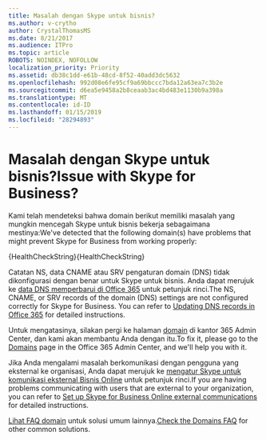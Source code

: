 ```yaml
---
title: Masalah dengan Skype untuk bisnis?
ms.author: v-crytho
author: CrystalThomasMS
ms.date: 8/21/2017
ms.audience: ITPro
ms.topic: article
ROBOTS: NOINDEX, NOFOLLOW
localization_priority: Priority
ms.assetid: db38c1dd-e61b-48cd-8f52-40add3dc5632
ms.openlocfilehash: 992d08e6fe95cf9a69bbccc7bda12a63ea7c3b2e
ms.sourcegitcommit: d6ea5e9458a2b8ceaab3ac4bd483e1130b9a398a
ms.translationtype: MT
ms.contentlocale: id-ID
ms.lasthandoff: 01/15/2019
ms.locfileid: "28294893"
---
```

# <a name="issue-with-skype-for-business"></a><span data-ttu-id="a181a-102">Masalah dengan Skype untuk bisnis?</span><span class="sxs-lookup"><span data-stu-id="a181a-102">Issue with Skype for Business?</span></span>

<span data-ttu-id="a181a-103">Kami telah mendeteksi bahwa domain berikut memiliki masalah yang mungkin mencegah Skype untuk bisnis bekerja sebagaimana mestinya:</span><span class="sxs-lookup"><span data-stu-id="a181a-103">We've detected that the following domain(s) have problems that might prevent Skype for Business from working properly:</span></span>
  
<span data-ttu-id="a181a-104">{HealthCheckString}</span><span class="sxs-lookup"><span data-stu-id="a181a-104">{HealthCheckString}</span></span>
  
<span data-ttu-id="a181a-p101">Catatan NS, data CNAME atau SRV pengaturan domain (DNS) tidak dikonfigurasi dengan benar untuk Skype untuk bisnis. Anda dapat merujuk ke [data DNS memperbarui di Office 365](https://support.office.com/article/https://support.office.com/en-us/article/Create-DNS-records-for-Office-365-when-you-manage-your-DNS-records-B0F3FDCA-8A80-4E8E-9EF3-61E8A2A9AB23.aspx) untuk petunjuk rinci.</span><span class="sxs-lookup"><span data-stu-id="a181a-p101">The NS, CNAME, or SRV records of the domain (DNS) settings are not configured correctly for Skype for Business. You can refer to [Updating DNS records in Office 365](https://support.office.com/article/https://support.office.com/en-us/article/Create-DNS-records-for-Office-365-when-you-manage-your-DNS-records-B0F3FDCA-8A80-4E8E-9EF3-61E8A2A9AB23.aspx) for detailed instructions.</span></span> 
  
<span data-ttu-id="a181a-107">Untuk mengatasinya, silakan pergi ke halaman [domain](https://support.office.com/article/https://portal.office.com/adminportal/home.aspx#/Domains) di kantor 365 Admin Center, dan kami akan membantu Anda dengan itu.</span><span class="sxs-lookup"><span data-stu-id="a181a-107">To fix it, please go to the [Domains](https://support.office.com/article/https://portal.office.com/adminportal/home.aspx#/Domains) page in the Office 365 Admin Center, and we'll help you with it.</span></span> 
  
<span data-ttu-id="a181a-108">Jika Anda mengalami masalah berkomunikasi dengan pengguna yang eksternal ke organisasi, Anda dapat merujuk ke [mengatur Skype untuk komunikasi eksternal Bisnis Online](https://support.office.com/article/https://support.microsoft.com/en-us/help/10041/set-up-skype-for-business-online-external-communications.aspx) untuk petunjuk rinci.</span><span class="sxs-lookup"><span data-stu-id="a181a-108">If you are having problems communicating with users that are external to your organization, you can refer to [Set up Skype for Business Online external communications](https://support.office.com/article/https://support.microsoft.com/en-us/help/10041/set-up-skype-for-business-online-external-communications.aspx) for detailed instructions.</span></span> 
  
<span data-ttu-id="a181a-109">[Lihat FAQ domain](https://support.office.com/article/https://support.office.com/article/7b7b075d-79f9-4e37-8a9e-fb60c1d95166.aspx) untuk solusi umum lainnya.</span><span class="sxs-lookup"><span data-stu-id="a181a-109">[Check the Domains FAQ](https://support.office.com/article/https://support.office.com/article/7b7b075d-79f9-4e37-8a9e-fb60c1d95166.aspx) for other common solutions.</span></span> 
  

